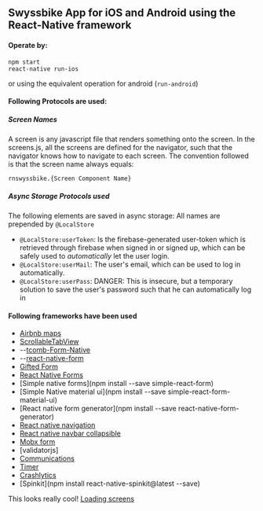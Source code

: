 ## Swyssbike App for iOS and Android using the React-Native framework

#### Operate by:

```
npm start
react-native run-ios
```

or using the equivalent operation for android (`run-android`)

#### Following Protocols are used:

##### Screen Names
A screen is any javascript file that renders something onto the screen.
In the screens.js, all the screens are defined for the navigator, such that the navigator knows how to navigate to each screen.
The convention followed is that the screen name always equals:

`rnswyssbike.{Screen Component Name}`

##### Async Storage Protocols used
The following elements are saved in async storage:
All names are prepended by `@LocalStore`
- `@LocalStore:userToken`: Is the firebase-generated user-token which is retrieved through firebase when signed in or signed up, which can be safely used to *automatically* let the user login.
- `@LocalStore:userMail`: The user's email, which can be used to log in automatically.
- `@LocalStore:userPass`: DANGER: This is insecure, but a temporary solution to save the user's password such that he can automatically log in

#### Following frameworks have been used

- [Airbnb maps](https://github.com/airbnb/react-native-maps)
- [ScrollableTabView](https://github.com/skv-headless/react-native-scrollable-tab-view)
- --[tcomb-Form-Native](https://github.com/gcanti/tcomb-form-native)
- --[react-native-form](https://www.npmjs.com/package/react-native-form)
- [Gifted Form](https://github.com/FaridSafi/react-native-gifted-form)
- [React Native Forms](https://github.com/michaelhelvey/react-native-forms)
- [Simple native forms](npm install --save simple-react-form)
- [Simple Native material ui](npm install --save simple-react-form-material-ui)
- [React native form generator](npm install --save react-native-form-generator)
- [React native navigation](https://wix.github.io/react-native-navigation/)
- [React native navbar collapsible](https://github.com/caroaguilar/react-native-bar-collapsible)
- [Mobx form](https://github.com/foxhound87/mobx-react-form)
- [validatorjs]
- [Communications](https://github.com/anarchicknight/react-native-communications)
- [Timer](https://github.com/ocetnik/react-native-background-timer)
- [Crashlytics](https://www.fabric.io/onboard)
- [Spinkit](npm install react-native-spinkit@latest --save) 

This looks really cool! [Loading screens](https://github.com/maxs15/react-native-spinkit)
